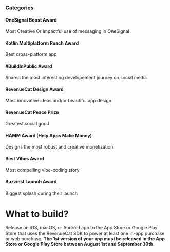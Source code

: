 ### Categories

#### OneSignal Boost Award
Most Creative Or Impactful use of messaging in OneSignal
#### Kotlin Multiplatform Reach Award
Best cross-platform app
#### #BuildInPublic Award
Shared the most interesting developement journey on social media
#### RevenueCat Design Award
Most innovative ideas and/or beautiful app design
#### RevenueCat Peace Prize
Greatest social good
#### HAMM Award (Help Apps Make Money)
Designs the most robust and creative monetization
#### Best Vibes Award
Most compelling vibe-coding story
#### Buzziest Launch Award
Biggest splash during their launch


# What to build?
Release an iOS, macOS, or Android app to the App Store or Google Play Store that uses the RevenueCat SDK to power at least one in-app purchase or web purchase. **The 1st version of your app must be released in the App Store or Google Play Store between August 1st and September 30th**.